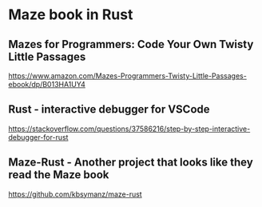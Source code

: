 # Maze book in Rust

## Mazes for Programmers: Code Your Own Twisty Little Passages

<https://www.amazon.com/Mazes-Programmers-Twisty-Little-Passages-ebook/dp/B013HA1UY4>

## Rust - interactive debugger for VSCode

<https://stackoverflow.com/questions/37586216/step-by-step-interactive-debugger-for-rust>

## Maze-Rust - Another project that looks like they read the Maze book
https://github.com/kbsymanz/maze-rust